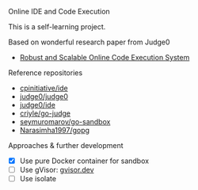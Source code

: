 Online IDE and Code Execution

This is a self-learning project.

Based on wonderful research paper from Judge0

-   [Robust and Scalable Online Code Execution System](https://www.researchgate.net/publication/346751837_Robust_and_Scalable_Online_Code_Execution_System)

Reference repositories

-   [cpinitiative/ide](https://github.com/cpinitiative/ide)
-   [judge0/judge0](https://github.com/judge0/judge0)
-   [judge0/ide](https://github.com/judge0/ide)
-   [criyle/go-judge](https://github.com/criyle/go-judge)
-   [seymuromarov/go-sandbox](https://github.com/seymuromarov/go-sandbox/)
-   [Narasimha1997/gopg](https://github.com/Narasimha1997/gopg)

Approaches & further development

-   [x] Use pure Docker container for sandbox
-   [ ] Use gVisor: [gvisor.dev](https://gvisor.dev/)
-   [ ] Use isolate
